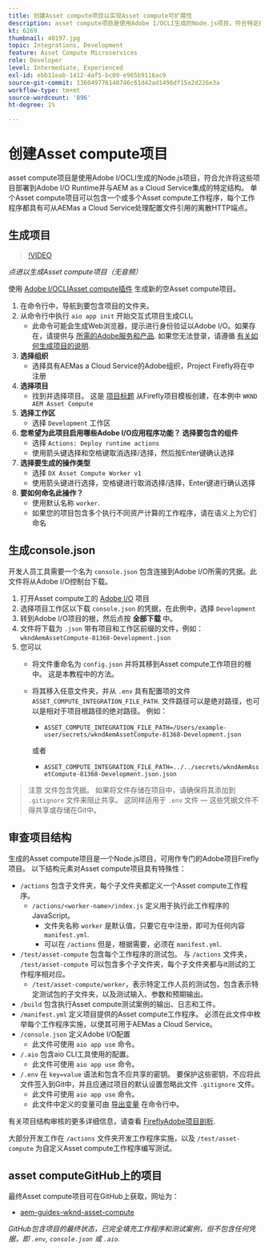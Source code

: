 ```yaml
---
title: 创建Asset compute项目以实现Asset compute可扩展性
description: asset compute项目是使用Adobe I/OCLI生成的Node.js项目，符合特定结构，允许将这些项目部署到Adobe I/O Runtime并与AEMas a Cloud Service集成。
kt: 6269
thumbnail: 40197.jpg
topic: Integrations, Development
feature: Asset Compute Microservices
role: Developer
level: Intermediate, Experienced
exl-id: ebb11eab-1412-4af5-bc09-e965b9116ac9
source-git-commit: 136049776140746c61d42ad1496df15a2d226e3a
workflow-type: tm+mt
source-wordcount: '896'
ht-degree: 1%

---
```


# 创建Asset compute项目

asset compute项目是使用Adobe I/OCLI生成的Node.js项目，符合允许将这些项目部署到Adobe I/O Runtime并与AEM as a Cloud Service集成的特定结构。 单个Asset compute项目可以包含一个或多个Asset compute工作程序，每个工作程序都具有可从AEMas a Cloud Service处理配置文件引用的离散HTTP端点。

## 生成项目

>[!VIDEO](https://video.tv.adobe.com/v/40197/?quality=12&learn=on)

_点进以生成Asset compute项目（无音频）_

使用 [Adobe I/OCLIAsset compute插件](../set-up/development-environment.md#aio-cli) 生成新的空Asset compute项目。

1. 在命令行中，导航到要包含项目的文件夹。
1. 从命令行中执行 `aio app init` 开始交互式项目生成CLI。
   + 此命令可能会生成Web浏览器，提示进行身份验证以Adobe I/O。如果存在，请提供与 [所需的Adobe服务和产品](../set-up/accounts-and-services.md). 如果您无法登录，请遵循 [有关如何生成项目的说明](https://www.adobe.io/project-firefly/docs/getting_started/first_app/#42-developer-is-not-logged-in-as-enterprise-organization-user).
1. __选择组织__
   + 选择具有AEMas a Cloud Service的Adobe组织，Project Firefly将在中注册
1. __选择项目__
   + 找到并选择项目。 这是 [项目标题](../set-up/firefly.md) 从Firefly项目模板创建，在本例中 `WKND AEM Asset Compute`
1. __选择工作区__
   + 选择 `Development` 工作区
1. __您希望为此项目启用哪些Adobe I/O应用程序功能？ 选择要包含的组件__
   + 选择 `Actions: Deploy runtime actions`
   + 使用箭头键选择和空格键取消选择/选择，然后按Enter键确认选择
1. __选择要生成的操作类型__
   + 选择 `DX Asset Compute Worker v1`
   + 使用箭头键进行选择，空格键进行取消选择/选择，Enter键进行确认选择
1. __要如何命名此操作？__
   + 使用默认名称 `worker`.
   + 如果您的项目包含多个执行不同资产计算的工作程序，请在语义上为它们命名

## 生成console.json

开发人员工具需要一个名为 `console.json` 包含连接到Adobe I/O所需的凭据。此文件将从Adobe I/O控制台下载。

1. 打开Asset compute工的 [Adobe I/O](https://console.adobe.io) 项目
1. 选择项目工作区以下载 `console.json` 的凭据，在此例中，选择 `Development`
1. 转到Adobe I/O项目的根，然后点按 __全部下载__ 中。
1. 文件将下载为 `.json` 带有项目和工作区前缀的文件，例如： `wkndAemAssetCompute-81368-Development.json`
1. 您可以
   + 将文件重命名为 `config.json` 并将其移到Asset compute工作项目的根中。 这是本教程中的方法。
   + 将其移入任意文件夹，并从 `.env` 具有配置项的文件 `ASSET_COMPUTE_INTEGRATION_FILE_PATH`. 文件路径可以是绝对路径，也可以是相对于项目根路径的绝对路径。 例如：
      + `ASSET_COMPUTE_INTEGRATION_FILE_PATH=/Users/example-user/secrets/wkndAemAssetCompute-81368-Development.json`

      或者
      + `ASSET_COMPUTE_INTEGRATION_FILE_PATH=../../secrets/wkndAemAssetCompute-81368-Development.json.json`


> 注意
> 文件包含凭据。 如果将文件存储在项目中，请确保将其添加到 `.gitignore` 文件来阻止共享。 这同样适用于 `.env` 文件 — 这些凭据文件不得共享或存储在Git中。

## 审查项目结构

生成的Asset compute项目是一个Node.js项目，可用作专门的Adobe项目Firefly项目。 以下结构元素对Asset compute项目具有特殊性：

+ `/actions` 包含子文件夹，每个子文件夹都定义一个Asset compute工作程序。
   + `/actions/<worker-name>/index.js` 定义用于执行此工作程序的JavaScript。
      + 文件夹名称 `worker` 是默认值，只要它在中注册，即可为任何内容 `manifest.yml`.
      + 可以在 `/actions` 但是，根据需要，必须在 `manifest.yml`.
+ `/test/asset-compute` 包含每个工作程序的测试包。 与 `/actions` 文件夹， `/test/asset-compute` 可以包含多个子文件夹，每个子文件夹都与it测试的工作程序相对应。
   + `/test/asset-compute/worker`，表示特定工作人员的测试包，包含表示特定测试包的子文件夹，以及测试输入、参数和预期输出。
+ `/build` 包含执行Asset compute测试案例的输出、日志和工件。
+ `/manifest.yml` 定义项目提供的Asset compute工作程序。 必须在此文件中枚举每个工作程序实施，以使其可用于AEMas a Cloud Service。
+ `/console.json` 定义Adobe I/O配置
   + 此文件可使用 `aio app use` 命令。
+ `/.aio` 包含aio CLI工具使用的配置。
   + 此文件可使用 `aio app use` 命令。
+ `/.env` 在 `key=value` 语法和包含不应共享的密钥。 要保护这些密钥，不应将此文件签入到Git中，并且应通过项目的默认设置忽略此文件 `.gitignore` 文件。
   + 此文件可使用 `aio app use` 命令。
   + 此文件中定义的变量可由 [导出变量](../deploy/runtime.md) 在命令行中。

有关项目结构审核的更多详细信息，请查看 [FireflyAdobe项目剖析](https://www.adobe.io/project-firefly/docs/guides/).

大部分开发工作在 `/actions` 文件夹开发工作程序实施，以及 `/test/asset-compute` 为自定义Asset compute工作程序编写测试。

## asset computeGitHub上的项目

最终Asset compute项目可在GitHub上获取，网址为：

+ [aem-guides-wknd-asset-compute](https://github.com/adobe/aem-guides-wknd-asset-compute)

_GitHub包含项目的最终状态，已完全填充工作程序和测试案例，但不包含任何凭据，即 `.env`, `console.json` 或 `.aio`._
